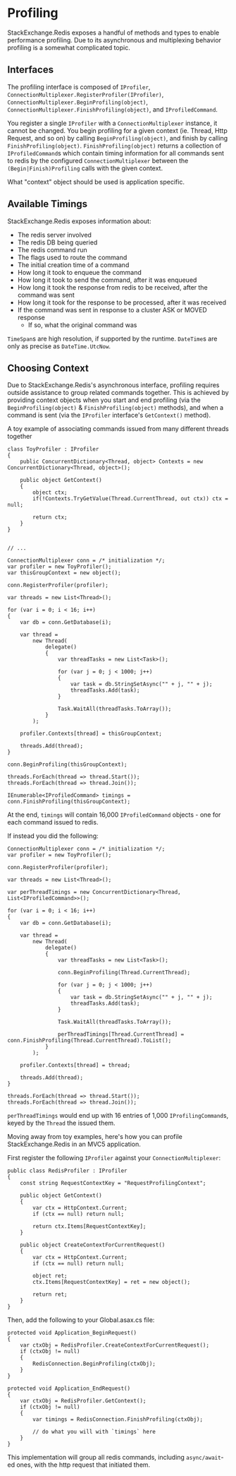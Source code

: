 ﻿Profiling
===

StackExchange.Redis exposes a handful of methods and types to enable performance profiling.  Due to its asynchronous and multiplexing 
behavior profiling is a somewhat complicated topic.

Interfaces
---

The profiling interface is composed of `IProfiler`, `ConnectionMultiplexer.RegisterProfiler(IProfiler)`, `ConnectionMultiplexer.BeginProfiling(object)`,
`ConnectionMultiplexer.FinishProfiling(object)`, and `IProfiledCommand`.

You register a single `IProfiler` with a `ConnectionMultiplexer` instance, it cannot be changed.  You begin profiling for a given context (ie. Thread,
Http Request, and so on) by calling `BeginProfiling(object)`, and finish by calling `FinishProfiling(object)`.  `FinishProfiling(object)` returns
a collection of `IProfiledCommand`s which contain timing information for all commands sent to redis by the configured `ConnectionMultiplexer` between
the `(Begin|Finish)Profiling` calls with the given context.

What "context" object should be used is application specific.

Available Timings
---

StackExchange.Redis exposes information about:  

 - The redis server involved
 - The redis DB being queried
 - The redis command run
 - The flags used to route the command
 - The initial creation time of a command
 - How long it took to enqueue the command
 - How long it took to send the command, after it was enqueued
 - How long it took the response from redis to be received, after the command was sent
 - How long it took for the response to be processed, after it was received
 - If the command was sent in response to a cluster ASK or MOVED response
   - If so, what the original command was

`TimeSpan`s are high resolution, if supported by the runtime.  `DateTime`s are only as precise as `DateTime.UtcNow`.

Choosing Context
---

Due to StackExchange.Redis's asynchronous interface, profiling requires outside assistance to group related commands together.  This is achieved
by providing context objects when you start and end profiling (via the `BeginProfiling(object)` & `FinishProfiling(object)` methods), and when a
command is sent (via the `IProfiler` interface's `GetContext()` method).

A toy example of associating commands issued from many different threads together

```
class ToyProfiler : IProfiler
{
	public ConcurrentDictionary<Thread, object> Contexts = new ConcurrentDictionary<Thread, object>();

	public object GetContext()
	{
		object ctx;
		if(!Contexts.TryGetValue(Thread.CurrentThread, out ctx)) ctx = null;

		return ctx;
	}
}


// ...

ConnectionMultiplexer conn = /* initialization */;
var profiler = new ToyProfiler();
var thisGroupContext = new object();

conn.RegisterProfiler(profiler);

var threads = new List<Thread>();

for (var i = 0; i < 16; i++)
{
    var db = conn.GetDatabase(i);

    var thread =
        new Thread(
            delegate()
            {
                var threadTasks = new List<Task>();

                for (var j = 0; j < 1000; j++)
                {
                    var task = db.StringSetAsync("" + j, "" + j);
                    threadTasks.Add(task);
                }

                Task.WaitAll(threadTasks.ToArray());
            }
        );

	profiler.Contexts[thread] = thisGroupContext;

	threads.Add(thread);
}

conn.BeginProfiling(thisGroupContext);

threads.ForEach(thread => thread.Start());
threads.ForEach(thread => thread.Join());

IEnumerable<IProfiledCommand> timings = conn.FinishProfiling(thisGroupContext);
```

At the end, `timings` will contain 16,000 `IProfiledCommand` objects - one for each command issued to redis.

If instead you did the following:

```
ConnectionMultiplexer conn = /* initialization */;
var profiler = new ToyProfiler();

conn.RegisterProfiler(profiler);

var threads = new List<Thread>();

var perThreadTimings = new ConcurrentDictionary<Thread, List<IProfiledCommand>>();

for (var i = 0; i < 16; i++)
{
    var db = conn.GetDatabase(i);

    var thread =
        new Thread(
            delegate()
            {
                var threadTasks = new List<Task>();

                conn.BeginProfiling(Thread.CurrentThread);

                for (var j = 0; j < 1000; j++)
                {
                    var task = db.StringSetAsync("" + j, "" + j);
                    threadTasks.Add(task);
                }

                Task.WaitAll(threadTasks.ToArray());

                perThreadTimings[Thread.CurrentThread] = conn.FinishProfiling(Thread.CurrentThread).ToList();
            }
        );

    profiler.Contexts[thread] = thread;

    threads.Add(thread);
}
                
threads.ForEach(thread => thread.Start());
threads.ForEach(thread => thread.Join());
```

`perThreadTimings` would end up with 16 entries of 1,000 `IProfilingCommand`s, keyed by the `Thread` the issued them.

Moving away from toy examples, here's how you can profile StackExchange.Redis in an MVC5 application.

First register the following `IProfiler` against your `ConnectionMultiplexer`:

```
public class RedisProfiler : IProfiler
{
    const string RequestContextKey = "RequestProfilingContext";

    public object GetContext()
    {
        var ctx = HttpContext.Current;
        if (ctx == null) return null;

        return ctx.Items[RequestContextKey];
    }

    public object CreateContextForCurrentRequest()
    {
        var ctx = HttpContext.Current;
        if (ctx == null) return null;

        object ret;
        ctx.Items[RequestContextKey] = ret = new object();

        return ret;
    }
}
```

Then, add the following to your Global.asax.cs file:

```
protected void Application_BeginRequest()
{
    var ctxObj = RedisProfiler.CreateContextForCurrentRequest();
    if (ctxObj != null)
    {
        RedisConnection.BeginProfiling(ctxObj);
    }
}

protected void Application_EndRequest()
{
    var ctxObj = RedisProfiler.GetContext();
    if (ctxObj != null)
    {
        var timings = RedisConnection.FinishProfiling(ctxObj);
		
		// do what you will with `timings` here
    }
}
```

This implementation will group all redis commands, including `async/await`-ed ones, with the http request that initiated them.
